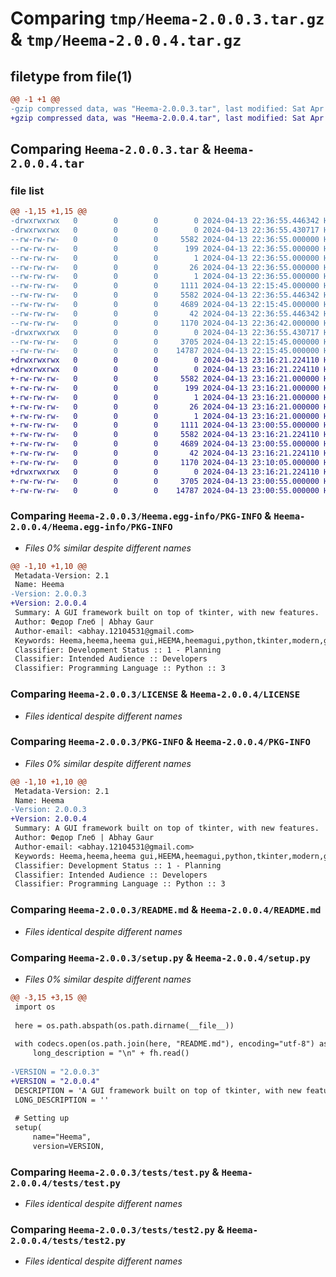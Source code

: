 # Comparing `tmp/Heema-2.0.0.3.tar.gz` & `tmp/Heema-2.0.0.4.tar.gz`

## filetype from file(1)

```diff
@@ -1 +1 @@
-gzip compressed data, was "Heema-2.0.0.3.tar", last modified: Sat Apr 13 22:36:55 2024, max compression
+gzip compressed data, was "Heema-2.0.0.4.tar", last modified: Sat Apr 13 23:16:21 2024, max compression
```

## Comparing `Heema-2.0.0.3.tar` & `Heema-2.0.0.4.tar`

### file list

```diff
@@ -1,15 +1,15 @@
-drwxrwxrwx   0        0        0        0 2024-04-13 22:36:55.446342 Heema-2.0.0.3/
-drwxrwxrwx   0        0        0        0 2024-04-13 22:36:55.430717 Heema-2.0.0.3/Heema.egg-info/
--rw-rw-rw-   0        0        0     5582 2024-04-13 22:36:55.000000 Heema-2.0.0.3/Heema.egg-info/PKG-INFO
--rw-rw-rw-   0        0        0      199 2024-04-13 22:36:55.000000 Heema-2.0.0.3/Heema.egg-info/SOURCES.txt
--rw-rw-rw-   0        0        0        1 2024-04-13 22:36:55.000000 Heema-2.0.0.3/Heema.egg-info/dependency_links.txt
--rw-rw-rw-   0        0        0       26 2024-04-13 22:36:55.000000 Heema-2.0.0.3/Heema.egg-info/requires.txt
--rw-rw-rw-   0        0        0        1 2024-04-13 22:36:55.000000 Heema-2.0.0.3/Heema.egg-info/top_level.txt
--rw-rw-rw-   0        0        0     1111 2024-04-13 22:15:45.000000 Heema-2.0.0.3/LICENSE
--rw-rw-rw-   0        0        0     5582 2024-04-13 22:36:55.446342 Heema-2.0.0.3/PKG-INFO
--rw-rw-rw-   0        0        0     4689 2024-04-13 22:15:45.000000 Heema-2.0.0.3/README.md
--rw-rw-rw-   0        0        0       42 2024-04-13 22:36:55.446342 Heema-2.0.0.3/setup.cfg
--rw-rw-rw-   0        0        0     1170 2024-04-13 22:36:42.000000 Heema-2.0.0.3/setup.py
-drwxrwxrwx   0        0        0        0 2024-04-13 22:36:55.430717 Heema-2.0.0.3/tests/
--rw-rw-rw-   0        0        0     3705 2024-04-13 22:15:45.000000 Heema-2.0.0.3/tests/test.py
--rw-rw-rw-   0        0        0    14787 2024-04-13 22:15:45.000000 Heema-2.0.0.3/tests/test2.py
+drwxrwxrwx   0        0        0        0 2024-04-13 23:16:21.224110 Heema-2.0.0.4/
+drwxrwxrwx   0        0        0        0 2024-04-13 23:16:21.224110 Heema-2.0.0.4/Heema.egg-info/
+-rw-rw-rw-   0        0        0     5582 2024-04-13 23:16:21.000000 Heema-2.0.0.4/Heema.egg-info/PKG-INFO
+-rw-rw-rw-   0        0        0      199 2024-04-13 23:16:21.000000 Heema-2.0.0.4/Heema.egg-info/SOURCES.txt
+-rw-rw-rw-   0        0        0        1 2024-04-13 23:16:21.000000 Heema-2.0.0.4/Heema.egg-info/dependency_links.txt
+-rw-rw-rw-   0        0        0       26 2024-04-13 23:16:21.000000 Heema-2.0.0.4/Heema.egg-info/requires.txt
+-rw-rw-rw-   0        0        0        1 2024-04-13 23:16:21.000000 Heema-2.0.0.4/Heema.egg-info/top_level.txt
+-rw-rw-rw-   0        0        0     1111 2024-04-13 23:00:55.000000 Heema-2.0.0.4/LICENSE
+-rw-rw-rw-   0        0        0     5582 2024-04-13 23:16:21.224110 Heema-2.0.0.4/PKG-INFO
+-rw-rw-rw-   0        0        0     4689 2024-04-13 23:00:55.000000 Heema-2.0.0.4/README.md
+-rw-rw-rw-   0        0        0       42 2024-04-13 23:16:21.224110 Heema-2.0.0.4/setup.cfg
+-rw-rw-rw-   0        0        0     1170 2024-04-13 23:10:05.000000 Heema-2.0.0.4/setup.py
+drwxrwxrwx   0        0        0        0 2024-04-13 23:16:21.224110 Heema-2.0.0.4/tests/
+-rw-rw-rw-   0        0        0     3705 2024-04-13 23:00:55.000000 Heema-2.0.0.4/tests/test.py
+-rw-rw-rw-   0        0        0    14787 2024-04-13 23:00:55.000000 Heema-2.0.0.4/tests/test2.py
```

### Comparing `Heema-2.0.0.3/Heema.egg-info/PKG-INFO` & `Heema-2.0.0.4/Heema.egg-info/PKG-INFO`

 * *Files 0% similar despite different names*

```diff
@@ -1,10 +1,10 @@
 Metadata-Version: 2.1
 Name: Heema
-Version: 2.0.0.3
+Version: 2.0.0.4
 Summary: A GUI framework built on top of tkinter, with new features.
 Author: Федор Глеб | Abhay Gaur
 Author-email: <abhay.12104531@gmail.com>
 Keywords: Heema,heema,heema gui,HEEMA,heemagui,python,tkinter,modern,gui,tkintergui,browser
 Classifier: Development Status :: 1 - Planning
 Classifier: Intended Audience :: Developers
 Classifier: Programming Language :: Python :: 3
```

### Comparing `Heema-2.0.0.3/LICENSE` & `Heema-2.0.0.4/LICENSE`

 * *Files identical despite different names*

### Comparing `Heema-2.0.0.3/PKG-INFO` & `Heema-2.0.0.4/PKG-INFO`

 * *Files 0% similar despite different names*

```diff
@@ -1,10 +1,10 @@
 Metadata-Version: 2.1
 Name: Heema
-Version: 2.0.0.3
+Version: 2.0.0.4
 Summary: A GUI framework built on top of tkinter, with new features.
 Author: Федор Глеб | Abhay Gaur
 Author-email: <abhay.12104531@gmail.com>
 Keywords: Heema,heema,heema gui,HEEMA,heemagui,python,tkinter,modern,gui,tkintergui,browser
 Classifier: Development Status :: 1 - Planning
 Classifier: Intended Audience :: Developers
 Classifier: Programming Language :: Python :: 3
```

### Comparing `Heema-2.0.0.3/README.md` & `Heema-2.0.0.4/README.md`

 * *Files identical despite different names*

### Comparing `Heema-2.0.0.3/setup.py` & `Heema-2.0.0.4/setup.py`

 * *Files 0% similar despite different names*

```diff
@@ -3,15 +3,15 @@
 import os
 
 here = os.path.abspath(os.path.dirname(__file__))
 
 with codecs.open(os.path.join(here, "README.md"), encoding="utf-8") as fh:
     long_description = "\n" + fh.read()
 
-VERSION = "2.0.0.3"
+VERSION = "2.0.0.4"
 DESCRIPTION = 'A GUI framework built on top of tkinter, with new features.'
 LONG_DESCRIPTION = ''
 
 # Setting up
 setup(
     name="Heema",
     version=VERSION,
```

### Comparing `Heema-2.0.0.3/tests/test.py` & `Heema-2.0.0.4/tests/test.py`

 * *Files identical despite different names*

### Comparing `Heema-2.0.0.3/tests/test2.py` & `Heema-2.0.0.4/tests/test2.py`

 * *Files identical despite different names*

